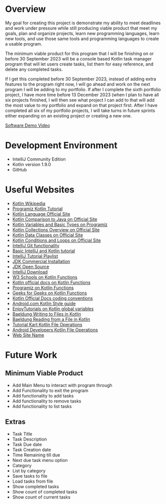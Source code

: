 # Overview

My goal for creating this project is demonstrate my ability to meet deadlines and work under
pressure while still producing viable product that meet my goals, plan and organize projects,
learn new programming languages, learn new tools, and use those same tools and programming
languages to create a usable program.

The minimum viable product for this program that I will be finishing on or before 30 September 
2023 will be a console based Kotlin task manager program that will let users create tasks, list 
them for easy reference, and delete any completed tasks.  

If I get this completed before 30 September 2023, instead of adding extra features to the 
program right now, I will go ahead and work on the next program I will be adding to my portfolio.
If after I complete the sixth portfolio project, I have more time before 13 December 2023 (when 
I plan to have all six projects finished, I will then see what project I can add to that will 
add the most value to my portfolio and expand on that project first. After I have completed all 
six of my portfolio projects, I will take turns in future sprints either expanding on an 
existing project or creating a new one.   

[Software Demo Video](http://youtube.link.goes.here)

# Development Environment

- IntelliJ Community Edition
- Kotlin version 1.9.0
- GitHub

# Useful Websites

- [Kotlin Wikipedia](https://en.wikipedia.org/wiki/Kotlin_(programming_language))
- [Programiz Kotlin Tutorial](https://www.programiz.com/kotlin-programm)
- [Kotlin Language Official Site](https://kotlinlang.org/)
- [Kotlin Comparison to Java on Official Site](https://kotlinlang.org/docs/comparison-to-java.html)
- [Kotlin Variables and Basic Types on Programiz](https://www.programiz.com/kotlin-programming/variable-types)
- [Kotlin Collections Overview on Official Site](https://kotlinlang.org/docs/collections-overview.html)
- [Kotlin Data Classes on Official Site](https://kotlinlang.org/docs/data-classes.html)
- [Kotlin Conditions and Loops on Official Site](https://kotlinlang.org/docs/control-flow.html#when-expression)
- [IntelliJ Git functionality](https://www.jetbrains.com/help/idea/sync-with-a-remote-repository.html)
- [Basic IntelliJ and Kotlin tutorial](https://www.youtube.com/watch?v=d3VFQ-Dtrbk)
- [IntelliJ Tutorial Playlist](https://www.youtube.com/playlist?list=PLhW3qG5bs-L94pyVnP6YysYQ0_PfvqTQ3)
- [JDK Commercial Installation](https://www.oracle.com/java/technologies/downloads/#jdk20-windows)
- [JDK Open Source](https://jdk.java.net/)
- [IntelliJ Download](https://www.jetbrains.com/idea/download/?section=windows)
- [W3 Schools on Kotlin Functions](https://www.w3schools.com/kotlin/kotlin_functions.php)
- [Kotlin official docs on Kotlin Functions](https://kotlinlang.org/docs/functions.html)
- [Programiz on Kotlin Functions](https://www.programiz.com/kotlin-programming/functions)
- [Geeks for Geeks on Kotlin Functions](https://www.geeksforgeeks.org/kotlin-functions/)
- [Kotlin Official Docs coding conventions](https://kotlinlang.org/docs/coding-conventions.html)
- [Android.com Kotlin Style guide](https://developer.android.com/kotlin/style-guide)
- [EnjoyTutorials on Kotlin global variables](https://www.enjoytutorials.com/kotlin-local-and-global-variables-tutorial/) 
- [Baeldung Writing to Files in Kotlin](https://www.baeldung.com/kotlin/write-file)
- [Baeldung Reading from a File in Kotlin](https://www.baeldung.com/kotlin/read-file)
- [Tutorial Kart Kotlin File Operations](https://www.tutorialkart.com/kotlin/kotlin-file-operations/#gsc.tab=0)
- [Android Developers Kotlin File Operations](https://developer.android.com/reference/kotlin/java/io/File)
- [Web Site Name](http://url.link.goes.here)

# Future Work

## Minimum Viable Product

- Add Main Menu to interact with program through
- Add Functionality to exit the program
- Add functionality to add tasks
- Add functionality to remove tasks
- Add functionality to list tasks

## Extras

- Task Title
- Task Description
- Task Due date
- Task Creation date
- Time Remaining till due
- Next due task menu option
- Category
- List by category
- Save tasks to file
- Load tasks from file
- Show completed tasks
- Show count of completed tasks
- Show count of current tasks